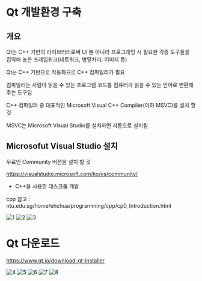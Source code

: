 # Qt 개발환경 구축

## 개요

Qt는 C++ 기반의 라이브러리로써 UI 뿐 아니라 프로그래밍 시 필요한 각종 도구들을 집약해 놓은 프레임워크(네트워크, 병렬처리, 이미지 등)

Qt는 C++ 기반으로 작동하므로 C++ 컴파일러가 필요

컴파일러는 사람이 읽을 수 있는 프로그램 코드를 컴퓨터가 읽을 수 있는 언어로 변환해주는 도구임

C++ 컴파일러 중 대표적인 Microsoft Visual C++ Compiler(이하 MSVC)를 설치 할 것

MSVC는 Microsoft Visual Studio를 설치하면 자동으로 설치됨

## Microsofut Visual Studio 설치

무료인 Community 버젼을 설치 할 것

https://visualstudio.microsoft.com/ko/vs/community/

- C++을 사용한 데스크톱 개발

cpp 참고 : ntu.edu.sg/home/ehchua/programming/cpp/cp0_Introduction.html

![1](https://user-images.githubusercontent.com/31100072/91376983-5e4c1800-e859-11ea-9316-3d871d2dd937.PNG)
![2](https://user-images.githubusercontent.com/31100072/91376985-6015db80-e859-11ea-80ab-eb4c4168bb83.PNG)
![3](https://user-images.githubusercontent.com/31100072/91376986-6015db80-e859-11ea-8501-b43027eb783d.PNG)

# Qt 다운로드

https://www.qt.io/download-qt-installer

![4](https://user-images.githubusercontent.com/31100072/91376988-60ae7200-e859-11ea-8f39-93cf76aefd26.PNG)
![5](https://user-images.githubusercontent.com/31100072/91376989-60ae7200-e859-11ea-833d-b6a664ca1620.PNG)
![6](https://user-images.githubusercontent.com/31100072/91376992-61470880-e859-11ea-89f6-8e5d6239586c.PNG)
![7](https://user-images.githubusercontent.com/31100072/91376993-61470880-e859-11ea-9e29-91787ce6d716.PNG)
![8](https://user-images.githubusercontent.com/31100072/91376994-61df9f00-e859-11ea-9b44-9838e5384fcf.PNG)

